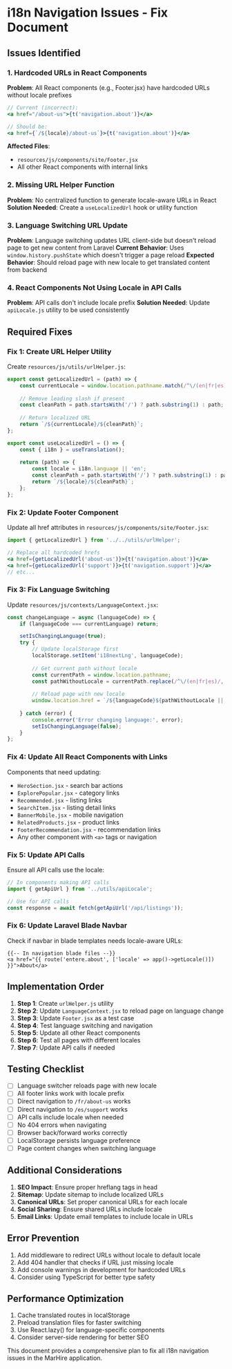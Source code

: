 # i18n Navigation Issues - Fix Document

## Issues Identified

### 1. **Hardcoded URLs in React Components**
**Problem**: All React components (e.g., Footer.jsx) have hardcoded URLs without locale prefixes
```jsx
// Current (incorrect):
<a href="/about-us">{t('navigation.about')}</a>

// Should be:
<a href={`/${locale}/about-us`}>{t('navigation.about')}</a>
```

**Affected Files**:
- `resources/js/components/site/Footer.jsx`
- All other React components with internal links

### 2. **Missing URL Helper Function**
**Problem**: No centralized function to generate locale-aware URLs in React
**Solution Needed**: Create a `useLocalizedUrl` hook or utility function

### 3. **Language Switching URL Update**
**Problem**: Language switching updates URL client-side but doesn't reload page to get new content from Laravel
**Current Behavior**: Uses `window.history.pushState` which doesn't trigger a page reload
**Expected Behavior**: Should reload page with new locale to get translated content from backend

### 4. **React Components Not Using Locale in API Calls**
**Problem**: API calls don't include locale prefix
**Solution Needed**: Update `apiLocale.js` utility to be used consistently

## Required Fixes

### Fix 1: Create URL Helper Utility
Create `resources/js/utils/urlHelper.js`:
```javascript
export const getLocalizedUrl = (path) => {
    const currentLocale = window.location.pathname.match(/^\/(en|fr|es)/)?.[1] || 'en';
    
    // Remove leading slash if present
    const cleanPath = path.startsWith('/') ? path.substring(1) : path;
    
    // Return localized URL
    return `/${currentLocale}/${cleanPath}`;
};

export const useLocalizedUrl = () => {
    const { i18n } = useTranslation();
    
    return (path) => {
        const locale = i18n.language || 'en';
        const cleanPath = path.startsWith('/') ? path.substring(1) : path;
        return `/${locale}/${cleanPath}`;
    };
};
```

### Fix 2: Update Footer Component
Update all href attributes in `resources/js/components/site/Footer.jsx`:
```jsx
import { getLocalizedUrl } from '../../utils/urlHelper';

// Replace all hardcoded hrefs
<a href={getLocalizedUrl('about-us')}>{t('navigation.about')}</a>
<a href={getLocalizedUrl('support')}>{t('navigation.support')}</a>
// etc...
```

### Fix 3: Fix Language Switching
Update `resources/js/contexts/LanguageContext.jsx`:
```javascript
const changeLanguage = async (languageCode) => {
    if (languageCode === currentLanguage) return;

    setIsChangingLanguage(true);
    try {
        // Update localStorage first
        localStorage.setItem('i18nextLng', languageCode);
        
        // Get current path without locale
        const currentPath = window.location.pathname;
        const pathWithoutLocale = currentPath.replace(/^\/(en|fr|es)/, '');
        
        // Reload page with new locale
        window.location.href = `/${languageCode}${pathWithoutLocale || '/'}`;
        
    } catch (error) {
        console.error('Error changing language:', error);
        setIsChangingLanguage(false);
    }
};
```

### Fix 4: Update All React Components with Links
Components that need updating:
- `HeroSection.jsx` - search bar actions
- `ExplorePopular.jsx` - category links
- `Recommended.jsx` - listing links
- `SearchItem.jsx` - listing detail links
- `BannerMobile.jsx` - mobile navigation
- `RelatedProducts.jsx` - product links
- `FooterRecommendation.jsx` - recommendation links
- Any other component with `<a>` tags or navigation

### Fix 5: Update API Calls
Ensure all API calls use the locale:
```javascript
// In components making API calls
import { getApiUrl } from '../utils/apiLocale';

// Use for API calls
const response = await fetch(getApiUrl('/api/listings'));
```

### Fix 6: Update Laravel Blade Navbar
Check if navbar in blade templates needs locale-aware URLs:
```blade
{{-- In navigation blade files --}}
<a href="{{ route('entere.about', ['locale' => app()->getLocale()]) }}">About</a>
```

## Implementation Order

1. **Step 1**: Create `urlHelper.js` utility
2. **Step 2**: Update `LanguageContext.jsx` to reload page on language change
3. **Step 3**: Update `Footer.jsx` as a test case
4. **Step 4**: Test language switching and navigation
5. **Step 5**: Update all other React components
6. **Step 6**: Test all pages with different locales
7. **Step 7**: Update API calls if needed

## Testing Checklist

- [ ] Language switcher reloads page with new locale
- [ ] All footer links work with locale prefix
- [ ] Direct navigation to `/fr/about-us` works
- [ ] Direct navigation to `/es/support` works
- [ ] API calls include locale when needed
- [ ] No 404 errors when navigating
- [ ] Browser back/forward works correctly
- [ ] LocalStorage persists language preference
- [ ] Page content changes when switching language

## Additional Considerations

1. **SEO Impact**: Ensure proper hreflang tags in head
2. **Sitemap**: Update sitemap to include localized URLs
3. **Canonical URLs**: Set proper canonical URLs for each locale
4. **Social Sharing**: Ensure shared URLs include locale
5. **Email Links**: Update email templates to include locale in URLs

## Error Prevention

1. Add middleware to redirect URLs without locale to default locale
2. Add 404 handler that checks if URL just missing locale
3. Add console warnings in development for hardcoded URLs
4. Consider using TypeScript for better type safety

## Performance Optimization

1. Cache translated routes in localStorage
2. Preload translation files for faster switching
3. Use React.lazy() for language-specific components
4. Consider server-side rendering for better SEO

This document provides a comprehensive plan to fix all i18n navigation issues in the MarHire application.